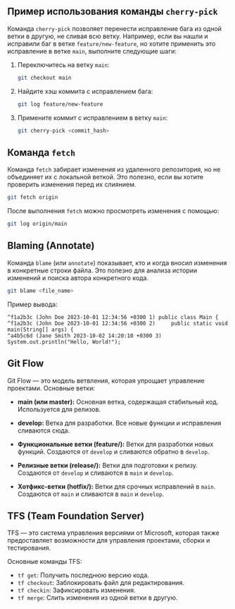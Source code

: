 ## Пример использования команды `cherry-pick`

Команда `cherry-pick` позволяет перенести исправление бага из одной ветки в другую, не сливая всю ветку. Например, если вы нашли и исправили баг в ветке `feature/new-feature`, но хотите применить это исправление в ветке `main`, выполните следующие шаги:

1. Переключитесь на ветку `main`:
   ```bash
   git checkout main
   ```

2. Найдите хэш коммита с исправлением бага:
   ```bash
   git log feature/new-feature
   ```

3. Примените коммит с исправлением в ветку `main`:
   ```bash
   git cherry-pick <commit_hash>
   ```

## Команда `fetch`

Команда `fetch` забирает изменения из удаленного репозитория, но не объединяет их с локальной веткой. Это полезно, если вы хотите проверить изменения перед их слиянием.

```bash
git fetch origin
```

После выполнения `fetch` можно просмотреть изменения с помощью:

```bash
git log origin/main
```

## Blaming (Annotate)

Команда `blame` (или `annotate`) показывает, кто и когда вносил изменения в конкретные строки файла. Это полезно для анализа истории изменений и поиска автора конкретного кода.

```bash
git blame <file_name>
```

Пример вывода:

```
^f1a2b3c (John Doe 2023-10-01 12:34:56 +0300 1) public class Main {
^f1a2b3c (John Doe 2023-10-01 12:34:56 +0300 2)     public static void main(String[] args) {
^a4b5c6d (Jane Smith 2023-10-02 14:20:10 +0300 3)         System.out.println("Hello, World!");
```

## Git Flow

Git Flow — это модель ветвления, которая упрощает управление проектами. Основные ветки:

- **main (или master):**
  Основная ветка, содержащая стабильный код. Используется для релизов.

- **develop:**
  Ветка для разработки. Все новые функции и исправления сливаются сюда.

- **Функциональные ветки (feature/):**
  Ветки для разработки новых функций. Создаются от `develop` и сливаются обратно в `develop`.

- **Релизные ветки (release/):**
  Ветки для подготовки к релизу. Создаются от `develop` и сливаются в `main` и `develop`.

- **Хотфикс-ветки (hotfix/):**
  Ветки для срочных исправлений в `main`. Создаются от `main` и сливаются в `main` и `develop`.

## TFS (Team Foundation Server)

TFS — это система управления версиями от Microsoft, которая также предоставляет возможности для управления проектами, сборки и тестирования.

Основные команды TFS:

- `tf get`: Получить последнюю версию кода.
- `tf checkout`: Заблокировать файл для редактирования.
- `tf checkin`: Зафиксировать изменения.
- `tf merge`: Слить изменения из одной ветки в другую.